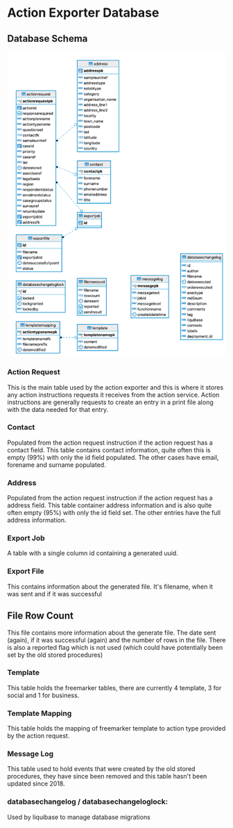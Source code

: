 # Action Exporter Database

## Database Schema 
![](action-exporter-db.png)

### Action Request
This is the main table used by the action exporter and this is where it stores any action instructions requests it 
receives from the action service. Action instructions are generally requests to create an entry in a print file along
with the data needed for that entry.

### Contact
Populated from the action request instruction if the action request has a contact field.
This table contains contact information, quite often this is empty (99%) with only the id field populated. 
The other cases have email, forename and surname populated.

### Address
Populated from the action request instruction if the action request has a address field. This table
container address information and is also quite often empty (95%) with only the id field set. The other
entries have the full address information.

### Export Job
A table with a single column id containing a generated uuid.

### Export File
This contains information about the generated file. It's filename, when it was sent and if it was successful

## File Row Count
This file contains more information about the generate file. The date sent (again), if it was successful (again) and 
the number of rows in the file. There is also a reported flag which is not used (which could have potentially been set 
by the old stored procedures)

### Template
This table holds the freemarker tables, there are currently 4 template, 3 for social and 1 for business.

### Template Mapping
This table holds the mapping of freemarker template to action type provided by the action request.

### Message Log
This table used to hold events that were created by the old stored procedures, they have since been removed
and this table hasn't been updated since 2018. 

### databasechangelog / databasechangeloglock:
Used by liquibase to manage database migrations

